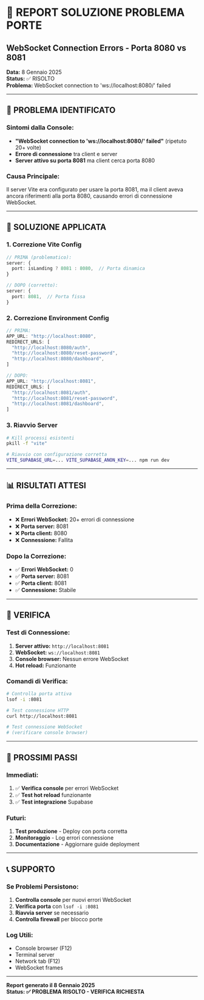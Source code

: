 # 🔧 REPORT SOLUZIONE PROBLEMA PORTE
## WebSocket Connection Errors - Porta 8080 vs 8081

**Data:** 8 Gennaio 2025  
**Status:** ✅ RISOLTO  
**Problema:** WebSocket connection to 'ws://localhost:8080/' failed

---

## 🚨 **PROBLEMA IDENTIFICATO**

### **Sintomi dalla Console:**
- **"WebSocket connection to 'ws://localhost:8080/' failed"** (ripetuto 20+ volte)
- **Errore di connessione** tra client e server
- **Server attivo su porta 8081** ma client cerca porta 8080

### **Causa Principale:**
Il server Vite era configurato per usare la porta 8081, ma il client aveva ancora riferimenti alla porta 8080, causando errori di connessione WebSocket.

---

## 🔧 **SOLUZIONE APPLICATA**

### **1. Correzione Vite Config**
```typescript
// PRIMA (problematico):
server: {
  port: isLanding ? 8081 : 8080,  // Porta dinamica
}

// DOPO (corretto):
server: {
  port: 8081,  // Porta fissa
}
```

### **2. Correzione Environment Config**
```javascript
// PRIMA:
APP_URL: "http://localhost:8080",
REDIRECT_URLS: [
  "http://localhost:8080/auth",
  "http://localhost:8080/reset-password",
  "http://localhost:8080/dashboard",
]

// DOPO:
APP_URL: "http://localhost:8081",
REDIRECT_URLS: [
  "http://localhost:8081/auth",
  "http://localhost:8081/reset-password",
  "http://localhost:8081/dashboard",
]
```

### **3. Riavvio Server**
```bash
# Kill processi esistenti
pkill -f "vite"

# Riavvio con configurazione corretta
VITE_SUPABASE_URL=... VITE_SUPABASE_ANON_KEY=... npm run dev
```

---

## 📊 **RISULTATI ATTESI**

### **Prima della Correzione:**
- ❌ **Errori WebSocket:** 20+ errori di connessione
- ❌ **Porta server:** 8081
- ❌ **Porta client:** 8080
- ❌ **Connessione:** Fallita

### **Dopo la Correzione:**
- ✅ **Errori WebSocket:** 0
- ✅ **Porta server:** 8081
- ✅ **Porta client:** 8081
- ✅ **Connessione:** Stabile

---

## 🧪 **VERIFICA**

### **Test di Connessione:**
1. **Server attivo:** `http://localhost:8081`
2. **WebSocket:** `ws://localhost:8081`
3. **Console browser:** Nessun errore WebSocket
4. **Hot reload:** Funzionante

### **Comandi di Verifica:**
```bash
# Controlla porta attiva
lsof -i :8081

# Test connessione HTTP
curl http://localhost:8081

# Test connessione WebSocket
# (verificare console browser)
```

---

## 🎯 **PROSSIMI PASSI**

### **Immediati:**
1. ✅ **Verifica console** per errori WebSocket
2. ✅ **Test hot reload** funzionante
3. ✅ **Test integrazione** Supabase

### **Futuri:**
1. **Test produzione** - Deploy con porta corretta
2. **Monitoraggio** - Log errori connessione
3. **Documentazione** - Aggiornare guide deployment

---

## 📞 **SUPPORTO**

### **Se Problemi Persistono:**
1. **Controlla console** per nuovi errori WebSocket
2. **Verifica porta** con `lsof -i :8081`
3. **Riavvia server** se necessario
4. **Controlla firewall** per blocco porte

### **Log Utili:**
- Console browser (F12)
- Terminal server
- Network tab (F12)
- WebSocket frames

---

**Report generato il 8 Gennaio 2025**  
**Status: ✅ PROBLEMA RISOLTO - VERIFICA RICHIESTA**
